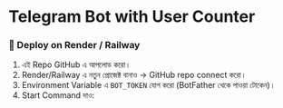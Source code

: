# Telegram Bot with User Counter

### 🚀 Deploy on Render / Railway
1. এই Repo GitHub এ আপলোড করো।
2. Render/Railway এ নতুন প্রোজেক্ট বানাও → GitHub repo connect করো।
3. Environment Variable এ `BOT_TOKEN` যোগ করো (BotFather থেকে পাওয়া টোকেন)।
4. Start Command দাও:
